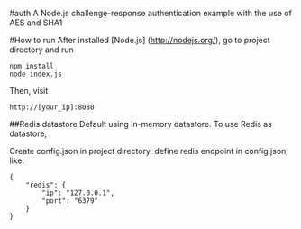 #auth
A Node.js challenge-response authentication example with the use of AES and SHA1

#How to run
After installed [Node.js] (http://nodejs.org/), go to project directory and run
```
npm install
node index.js
```
Then, visit
```
http://[your_ip]:8080
```

##Redis datastore
Default using in-memory datastore. To use Redis as datastore,

Create config.json in project directory, define redis endpoint in config.json, like:
```
{
	"redis": {
		"ip": "127.0.0.1",
		"port": "6379"
	}
}
```
